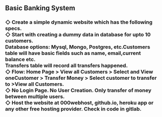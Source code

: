 <h2>Basic Banking System </h2>
<h3>
◇ Create a simple dynamic website which has the following specs. <br>
◇ Start with creating a dummy data in database for upto 10 customers.<br>
  Database options: Mysql, Mongo, Postgres, etc.Customers table will have basic fields such as name, email,current balance etc.<br>
  Transfers table will record all transfers happened.<br>
◇ Flow: Home Page > View all Customers > Select and View oneCustomer > Transfer Money > Select customer to transfer to >View all Customers.<br>
◇ No Login Page. No User Creation. Only transfer of money between multiple users.<br>
◇ Host the website at 000webhost, github.io, heroku app or any other free hosting provider. Check in code in gitlab. <br>
</h3>
